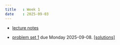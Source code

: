 ```yaml
---
title   : Week 1
date    : 2025-09-03
---
```


- [lecture notes](/course-content/bridge-to-higher-math.pdf)

- [problem set 1](/course-content/2025-09-08--ps-01.pdf) due Monday 2025-09-08.
  [[solutions]](/course-content/2025-09-08--ps-01--solutions.pdf)
